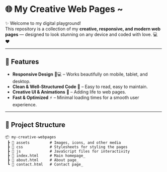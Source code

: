 # 🌐 My Creative Web Pages ~

✨ Welcome to my digital playground!  
This repository is a collection of my **creative, responsive, and modern web pages** — designed to look stunning on any device and coded with love. 💻❤️  

---

## 🚀 Features
- **Responsive Design** 📱💻 – Works beautifully on mobile, tablet, and desktop.
- **Clean & Well-Structured Code** 🧹 – Easy to read, easy to maintain.
- **Creative UI & Animations** 🎨 – Adding life to web pages.
- **Fast & Optimized** ⚡ – Minimal loading times for a smooth user experience.

---

## 📂 Project Structure
```plaintext
📦 my-creative-webpages
 ┣ 📂 assets         # Images, icons, and other media
 ┣ 📂 css            # Stylesheets for styling the pages
 ┣ 📂 js             # JavaScript files for interactivity
 ┣ 📜 index.html     # Main homepage_
 ┣ 📜 about.html     # About page_
 ┗ 📜 contact.html   # Contact page_
